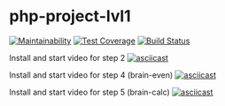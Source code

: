 # php-project-lvl1
[![Maintainability](https://api.codeclimate.com/v1/badges/57da1439fc983a010e7d/maintainability)](https://codeclimate.com/github/trencher/php-project-lvl1/maintainability) [![Test Coverage](https://api.codeclimate.com/v1/badges/57da1439fc983a010e7d/test_coverage)](https://codeclimate.com/github/trencher/php-project-lvl1/test_coverage) [![Build Status](https://travis-ci.org/trencher/php-project-lvl1.svg?branch=master)](https://travis-ci.org/trencher/php-project-lvl1)

Install and start video for step 2
[![asciicast](https://asciinema.org/a/IyKA5v9Lun4EdaTZ4kk0l4Ged.png)](https://asciinema.org/a/IyKA5v9Lun4EdaTZ4kk0l4Ged)

Install and start video for step 4 (brain-even)
[![asciicast](https://asciinema.org/a/evHttqdgBNwAjJiyKnUCotuHZ.png)](https://asciinema.org/a/evHttqdgBNwAjJiyKnUCotuHZ)

Install and start video for step 5 (brain-calc)
[![asciicast](https://asciinema.org/a/hvOQqJDrw2DLDvrplFYafpIGO.png)](https://asciinema.org/a/hvOQqJDrw2DLDvrplFYafpIGO)
